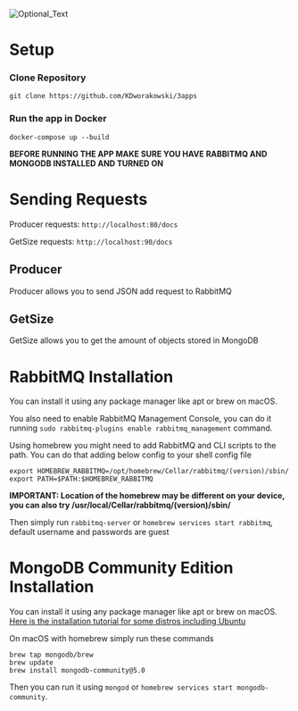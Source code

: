 ![Optional_Text](../master/docs/docs.drawio.png)
# Setup
### Clone Repository
`git clone https://github.com/KDworakowski/3apps`
### Run the app in Docker
`docker-compose up --build`

**BEFORE RUNNING THE APP MAKE SURE YOU HAVE RABBITMQ AND MONGODB INSTALLED AND TURNED ON**
# Sending Requests
Producer requests: `http://localhost:80/docs`

GetSize requests: `http://localhost:90/docs`
## Producer
Producer allows you to send JSON add request to RabbitMQ
## GetSize
GetSize allows you to get the amount of objects stored in MongoDB
# RabbitMQ Installation
You can install it using any package manager like apt or brew on macOS.

You also need to enable RabbitMQ Management Console, you can do it running `sudo rabbitmq-plugins enable rabbitmq_management` command.

Using homebrew you might need to add RabbitMQ and CLI scripts to the path.
You can do that adding below config to your shell config file
```
export HOMEBREW_RABBITMQ=/opt/homebrew/Cellar/rabbitmq/(version)/sbin/
export PATH=$PATH:$HOMEBREW_RABBITMQ
```
**IMPORTANT: Location of the homebrew may be different on your device, you can also try /usr/local/Cellar/rabbitmq/(version)/sbin/**

Then simply run `rabbitmq-server` or `homebrew services start rabbitmq`, default username and passwords are guest
# MongoDB Community Edition Installation
You can install it using any package manager like apt or brew on macOS.
[Here is the installation tutorial for some distros including Ubuntu](https://www.mongodb.com/docs/manual/tutorial/install-mongodb-on-ubuntu/)

On macOS with homebrew simply run these commands
```
brew tap mongodb/brew
brew update
brew install mongodb-community@5.0
```

Then you can run it using `mongod` or `homebrew services start mongodb-community`.

